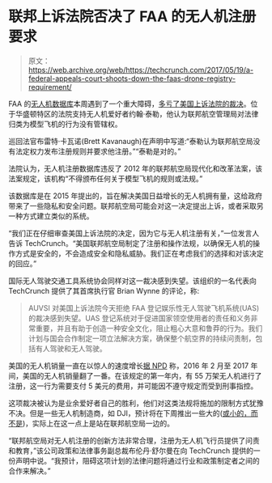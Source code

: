 # 联邦上诉法院否决了 FAA 的无人机注册要求 

> 原文：<https://web.archive.org/web/https://techcrunch.com/2017/05/19/a-federal-appeals-court-shoots-down-the-faas-drone-registry-requirement/>

FAA 的[无人机数据库](https://web.archive.org/web/20221207031436/https://beta.techcrunch.com/2016/06/21/here-are-the-faas-rules-for-commerical-drone-usage/)本周遇到了一个重大障碍，[多亏了美国上诉法院的裁决](https://web.archive.org/web/20221207031436/https://www.cadc.uscourts.gov/internet/opinions.nsf/FA6F27FFAA83E20585258125004FBC13/%24file/15-1495-1675918.pdf)。位于华盛顿特区的法院支持无人机爱好者约翰·泰勒，他认为联邦航空管理局对法律归类为模型飞机的行为没有管辖权。

巡回法官布雷特·卡瓦诺(Brett Kavanaugh)在声明中写道:“泰勒认为联邦航空局没有法定权力发布注册规则并要求他注册。”“泰勒是对的。”

法院认为，无人机注册数据库违反了 2012 年的联邦航空局现代化和改革法案，该法案规定，该机构“不得颁布任何关于模型飞机的规则或法规。”

该数据库是在 2015 年提出的，旨在解决美国日益增长的无人机拥有量，这给政府带来了一些隐私和安全问题。联邦航空局可能会对这一决定提出上诉，或者采取另一种方式建立类似的系统。

“我们正在仔细审查美国上诉法院的决定，因为它与无人机注册有关，”一位发言人告诉 TechCrunch。“美国联邦航空局制定了注册和操作法规，以确保无人机的操作方式是安全的，不会造成安全和隐私威胁。我们正在考虑我们的选择和对该决定的回应。”

国际无人驾驶交通工具系统协会同样对这一裁决感到失望。该组织的一名代表向 TechCrunch 提供了其首席执行官 Brian Wynne 的评论，称:

> AUVSI 对美国上诉法院今天拒绝 FAA 登记娱乐性无人驾驶飞机系统(UAS)的裁决感到失望。UAS 登记系统对于促进国家领空使用者的责任和义务非常重要，并且有助于创造一种安全文化，阻止粗心大意和鲁莽的行为。我们计划与国会合作制定一项立法解决方案，确保整个航空界的持续问责制，包括有人驾驶和无人驾驶。

美国的无人机销量一直在以惊人的速度增长[据 NPD](https://web.archive.org/web/20221207031436/https://www.npd.com/wps/portal/npd/us/news/press-releases/2017/us-drone-sales-more-than-double-year-over-year-with-a-strong-start-to-2017-reports-npd/) 称，2016 年 2 月至 2017 年间，美国的无人机销量翻了一番。在该规定的第一年内，有 55 万架无人机进行了注册，这一行为需要支付 5 美元的费用，并可能因不遵守规定而受到刑事指控。

这项裁决被认为是业余爱好者自己的胜利，他们对这类法规将施加的限制方式犹豫不决。但是一些无人机制造商，如 DJI，预计将在下周推出一些大的([或小的，而不是](https://web.archive.org/web/20221207031436/https://beta.techcrunch.com/2017/04/06/the-leaked-dji-spark-looks-to-be-the-mavic-pros-little-bother/))，实际上在这一点上是站在联邦航空局一边的。

“联邦航空局对无人机注册的创新方法非常合理，注册为无人机飞行员提供了问责和教育，”该公司政策和法律事务副总裁布伦丹·舒尔曼在向 TechCrunch 提供的一份声明中说。“我预计，阻碍这项计划的法律问题将通过行业和政策制定者之间的合作来解决。”